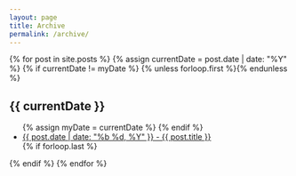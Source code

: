 ```yaml
---
layout: page
title: Archive
permalink: /archive/
---
```


<section class="archive-post-list">

   {% for post in site.posts %}
       {% assign currentDate = post.date | date: "%Y" %}
       {% if currentDate != myDate %}
           {% unless forloop.first %}</ul>{% endunless %}
           <h1>{{ currentDate }}</h1>
           <ul>
           {% assign myDate = currentDate %}
       {% endif %}
       <li><a href="{{ post.url }}"><span class="post-meta">{{ post.date | date: "%b %d, %Y" }}</span> - {{ post.title }}</a></li>
       {% if forloop.last %}</ul>{% endif %}
   {% endfor %}

</section>
